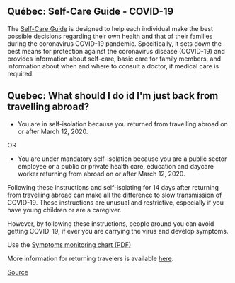 ## Québec: Self-Care Guide - COVID-19

The [Self-Care Guide](https://publications.msss.gouv.qc.ca/msss/en/document-002492/) is designed to help each individual make the best possible decisions regarding their own health and that of their families during the coronavirus COVID-19 pandemic. Specifically, it sets down the best means for protection against the coronavirus disease (COVID-19) and provides information about self-care, basic care for family members, and information about when and where to consult a doctor, if medical care is required.

## Quebec: What should I do id I'm just back from travelling abroad?

- You are in self-isolation because you returned from travelling abroad on or after March 12, 2020.

OR

- You are under mandatory self-isolation because you are a public sector employee or a public or private health care, education and daycare worker returning from abroad on or after March 12, 2020.

Following these instructions and self-isolating for 14 days after returning from travelling abroad can make all the difference to slow transmission of COVID-19. These instructions are unusual and restrictive, especially if you have young children or are a caregiver.

However, by following these instructions, people around you can avoid getting COVID-19, if ever you are carrying the virus and develop symptoms. 

Use the [Symptoms monitoring chart (PDF)](https://santemontreal.qc.ca/fileadmin/fichiers/Campagnes/coronavirus/COVID-19_Fiches-Voyageurs_ANG.pdf)

More information for returning travelers is available [here](https://www.quebec.ca/en/health/health-issues/a-z/2019-coronavirus/instructions-directives/).

[Source](https://santemontreal.qc.ca/en/public/coronavirus-covid-19/)
